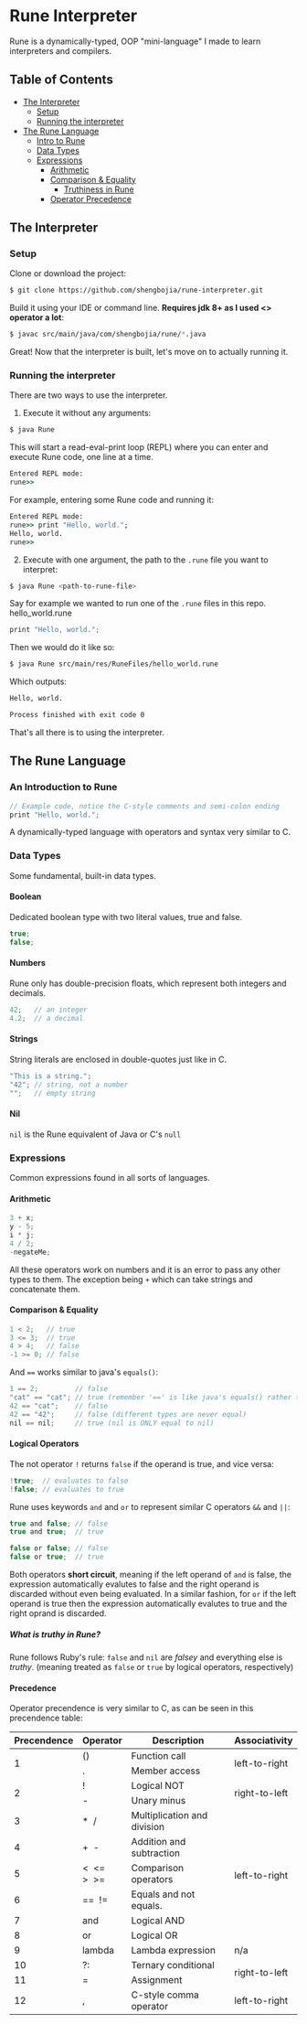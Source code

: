 # Rune Interpreter

Rune is a dynamically-typed, OOP "mini-language" I made to learn interpreters and compilers.

## Table of Contents
* [The Interpreter](#the-interpreter)
  * [Setup](#setup)
  * [Running the interpreter](#running-the-interpreter)
* [The Rune Language](#the-rune-language)
  * [Intro to Rune](#an-introduction-to-rune)
  * [Data Types](#data-types)
  * [Expressions](#expressions)
    * [Arithmetic](#arithmetic)
    * [Comparison & Equality](#comparison--equality)
      * [Truthiness in Rune](#what-is-truthy-in-rune)
    * [Operator Precedence](#precedence)

## The Interpreter

### Setup
Clone or download the project:
```sh
$ git clone https://github.com/shengbojia/rune-interpreter.git
```
Build it using your IDE or command line. **Requires jdk 8+ as I used <> operator a lot**:
```sh
$ javac src/main/java/com/shengbojia/rune/*.java
```

Great! Now that the interpreter is built, let's move on to actually running it.
### Running the interpreter
There are two ways to use the interpreter.
1. Execute it without any arguments:
```sh
$ java Rune
```
This will start a read-eval-print loop (REPL) where you can enter and execute Rune code, one line at a time.
```cmd
Entered REPL mode:
rune>>
```
For example, entering some Rune code and running it:
```cmd
Entered REPL mode:
rune>> print "Hello, world.";
Hello, world.
rune>>
```

2. Execute with one argument, the path to the ```.rune``` file you want to interpret:
```sh
$ java Rune <path-to-rune-file>
```
Say for example we wanted to run one of the ```.rune``` files in this repo.
hello_world.rune
```C
print "Hello, world.";
```
Then we would do it like so:
```sh
$ java Rune src/main/res/RuneFiles/hello_world.rune
```
Which outputs:
```cmd
Hello, world.

Process finished with exit code 0
```
That's all there is to using the interpreter.

## The Rune Language

### An Introduction to Rune
```C
// Example code, notice the C-style comments and semi-colon ending
print "Hello, world.";
```
A dynamically-typed language with operators and syntax very similar to C.

### Data Types
Some fundamental, built-in data types.
#### Boolean
Dedicated boolean type with two literal values, true and false.
```C
true;
false;
```
#### Numbers
Rune only has double-precision floats, which represent both integers and decimals.
```C
42;   // an integer
4.2;  // a decimal
```
#### Strings
String literals are enclosed in double-quotes just like in C.
```C
"This is a string.";
"42"; // string, not a number
"";   // empty string
```
#### Nil
```nil``` is the Rune equivalent of Java or C's ```null```

### Expressions
Common expressions found in all sorts of languages.
#### Arithmetic
```C
3 + x;
y - 5;
i * j;
4 / 2;
-negateMe;
```
All these operators work on numbers and it is an error to pass any other types to them. The exception being ```+``` which can take strings and concatenate them.

#### Comparison & Equality
```C
1 < 2;   // true
3 <= 3;  // true
4 > 4;   // false
-1 >= 0; // false
```
And ```==``` works similar to java's ```equals()```:
```C
1 == 2;         // false
"cat" == "cat"; // true (remember '==' is like java's equals() rather than java's '==')
42 == "cat";    // false
42 == "42";     // false (different types are never equal)
nil == nil;     // true (nil is ONLY equal to nil)
```

#### Logical Operators
The not operator `!` returns `false` if the operand is true, and vice versa:
```C
!true;  // evaluates to false
!false; // evaluates to true
```
Rune uses keywords ```and``` and ```or``` to represent similar C operators ```&&``` and ```||```:
```Kotlin
true and false; // false
true and true;  // true

false or false; // false
false or true;  // true
```
Both operators **short circuit**, meaning if the left operand of ```and``` is false, the expression automatically evalutes to false and the right operand is discarded without even being evaluated. In a similar fashion, for ```or``` if the left operand is true then the expression automatically evalutes to true and the right oprand is discarded.

##### What is truthy in Rune?
Rune follows Ruby's rule: `false` and `nil` are *falsey* and everything else is *truthy*. (meaning treated as `false` or `true` by logical operators, respectively)

#### Precedence
Operator precendence is very similar to C, as can be seen in this precendence table:

<table>
    <thead>
        <tr>
            <th>Precendence</th>
            <th>Operator</th>
            <th>Description</th>
            <th>Associativity</th>
        </tr>
    </thead>
    <tbody>
        <tr>
            <td rowspan=2>1</td>
            <td>()</td>
            <td>Function call</td>
            <td rowspan=2>left-to-right</td>
        </tr>
        <tr>
            <td>.</td>
            <td>Member access</td>
        </tr>
        <tr>
            <td rowspan=2>2</td>
            <td>!</td>
            <td>Logical NOT</td>
            <td rowspan=2>right-to-left</td>
        </tr>
        <tr>
            <td>-</td>
            <td>Unary minus</td>
        </tr>
        <tr>
            <td>3</td>
            <td>* &nbsp;/</td>
            <td>Multiplication and division</td>
            <td rowspan=6>left-to-right</td>
        </tr>
        <tr>
          <td>4</td>
          <td>+ &nbsp;-</td>
          <td>Addition and subtraction</td>
        </tr>
        <tr>
          <td>5</td>
          <td>&lt; &nbsp;&lt;=<br>&gt; &nbsp;&gt;= </td>
          <td>Comparison operators</td>
        </tr>
        <tr>
          <td>6</td>
          <td>== &nbsp;!=</td>
          <td>Equals and not equals.</td>
        </tr>
        <tr>
          <td>7</td>
          <td>and</td>
          <td>Logical AND</td>
        </tr>
        <tr>
          <td>8</td>
          <td>or</td>
          <td>Logical OR</td>
        </tr>
        <tr>
          <td>9</td>
          <td>lambda</td>
          <td>Lambda expression</td>
          <td>n/a</td>
        </tr>
        <tr>
          <td>10</td>
          <td>?:</td>
          <td>Ternary conditional</td>
          <td rowspan=2>right-to-left</td>
        </tr>
        <tr>
          <td>11</td>
          <td>=</td>
          <td>Assignment</td>
        </tr>
        <tr>
          <td>12</td>
          <td>,</td>
          <td>C-style comma operator</td>
          <td>left-to-right</td>
        </tr>
    </tbody>
</table>
